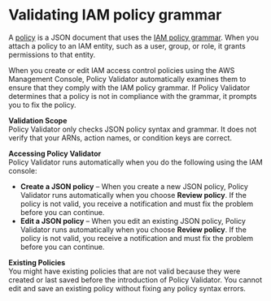 # Validating IAM policy grammar<a name="access_policies_policy-validator"></a>

A [policy](https://docs.aws.amazon.com/IAM/latest/UserGuide/policies_overview.html) is a JSON document that uses the [IAM policy grammar](https://docs.aws.amazon.com/IAM/latest/UserGuide/policies-grammar.html)\. When you attach a policy to an IAM entity, such as a user, group, or role, it grants permissions to that entity\.

When you create or edit IAM access control policies using the AWS Management Console, Policy Validator automatically examines them to ensure that they comply with the IAM policy grammar\. If Policy Validator determines that a policy is not in compliance with the grammar, it prompts you to fix the policy\.

**Validation Scope**  
Policy Validator only checks JSON policy syntax and grammar\. It does not verify that your ARNs, action names, or condition keys are correct\.

**Accessing Policy Validator**  
Policy Validator runs automatically when you do the following using the IAM console:
+ **Create a JSON policy** – When you create a new JSON policy, Policy Validator runs automatically when you choose **Review policy**\. If the policy is not valid, you receive a notification and must fix the problem before you can continue\.
+ **Edit a JSON policy** – When you edit an existing JSON policy, Policy Validator runs automatically when you choose **Review policy**\. If the policy is not valid, you receive a notification and must fix the problem before you can continue\.

**Existing Policies**  
You might have existing policies that are not valid because they were created or last saved before the introduction of Policy Validator\. You cannot edit and save an existing policy without fixing any policy syntax errors\.